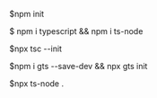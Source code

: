 $npm init

$ npm i typescript &&
npm i ts-node

$npx tsc --init

$npm i gts --save-dev && npx gts init

$npx ts-node .
